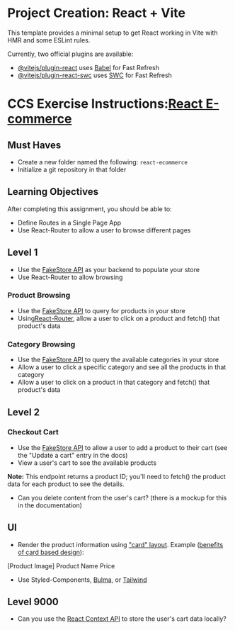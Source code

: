 # Project Creation: React + Vite

This template provides a minimal setup to get React working in Vite with HMR and some ESLint rules.

Currently, two official plugins are available:

- [@vitejs/plugin-react](https://github.com/vitejs/vite-plugin-react/blob/main/packages/plugin-react/README.md) uses [Babel](https://babeljs.io/) for Fast Refresh
- [@vitejs/plugin-react-swc](https://github.com/vitejs/vite-plugin-react-swc) uses [SWC](https://swc.rs/) for Fast Refresh

# CCS Exercise Instructions:[React E-commerce](https://ccs-full-stack-web-dev.netlify.app/docs/exercises/react-ecommerce/)

## Must Haves

- Create a new folder named the following: `react-ecommerce`
- Initialize a git repository in that folder

## Learning Objectives

After completing this assignment, you should be able to:

- Define Routes in a Single Page App
- Use React-Router to allow a user to browse different pages

## Level 1

- Use the [FakeStore API](https://fakestoreapi.com/docs) as your backend to populate your store
- Use React-Router to allow browsing

### Product Browsing

- Use the [FakeStore API](https://fakestoreapi.com/docs) to query for products in your store
- Using[React-Router](https://reactrouter.com/en/main), allow a user to click on a product and fetch() that product's data

### Category Browsing

- Use the [FakeStore API](https://fakestoreapi.com/docs) to query the available categories in your store
- Allow a user to click a specific category and see all the products in that category
- Allow a user to click on a product in that category and fetch() that product's data

## Level 2

### Checkout Cart

- Use the [FakeStore API](https://fakestoreapi.com/docs) to allow a user to add a product to their cart (see the "Update a cart" entry in the docs)
- View a user's cart to see the available products

**Note:** This endpoint returns a product ID; you'll need to fetch() the product data for each product to see the details.

- Can you delete content from the user's cart? (there is a mockup for this in the documentation)

## UI

- Render the product information using ["card" layout](https://mui.com/material-ui/react-card/). Example ([benefits of card based design](https://uxplanet.org/using-card-based-design-to-enhance-ux-51f965ab70cb)):

[Product Image]
Product Name
Price

- Use Styled-Components, [Bulma](https://bulma.io/), or [Tailwind](https://tailwindcss.com/docs/guides/vite)

## Level 9000

- Can you use the [React Context API](https://react.dev/learn/passing-data-deeply-with-context#step-1-create-the-context) to store the user's cart data locally?